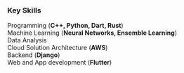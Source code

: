 ### Key Skills
Programming  (<strong>C++, Python, Dart, Rust</strong>)  
Machine Learning  (<strong>Neural Networks, Ensemble Learning</strong>)  
Data Analysis  
Cloud Solution Architecture  (<strong>AWS</strong>)  
Backend  (<strong>Django</strong>)  
Web and App development  (<strong>Flutter</strong>)  
